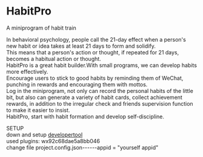 # HabitPro
A miniprogram of habit train

In behavioral psychology, people call the 21-day effect when a person's new habit or idea takes at least 21 days to form and solidify.<br>
This means that a person's action or thought, if repeated for 21 days, becomes a habitual action or thought.<br>
HabitPro is a great habit builder.With small programs, we can develop habits more effectively.<br>
Encourage users to stick to good habits by reminding them of WeChat, punching in rewards and encouraging them with mottos.<br>
Log in the miniprogram, not only can record the personal habits of the little bit, but also can generate a variety of habit cards, collect achievement rewards, in addition to the irregular check and friends supervision function to make it easier to insist.<br>
HabitPro, start with habit formation and develop self-discipline.<br>

SETUP<br>
down and setup <a href="https://developers.weixin.qq.com/miniprogram/dev/devtools/download.html">developertool</a><br>
used plugins: wx92c68dae5a8bb046<br>
change file project.config.json------appid = "yourself appid"
